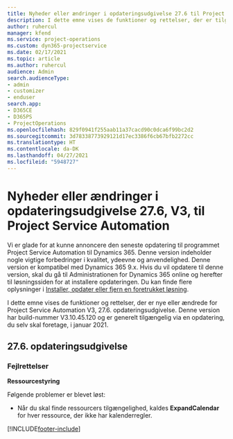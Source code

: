 ```yaml
---
title: Nyheder eller ændringer i opdateringsudgivelse 27.6 til Project Service Automation hotfix V3
description: I dette emne vises de funktioner og rettelser, der er tilgængelige i Project Service Automation, opdateringsudgivelse 27.6 hotfix, V3.
author: ruhercul
manager: kfend
ms.service: project-operations
ms.custom: dyn365-projectservice
ms.date: 02/17/2021
ms.topic: article
ms.author: ruhercul
audience: Admin
search.audienceType:
- admin
- customizer
- enduser
search.app:
- D365CE
- D365PS
- ProjectOperations
ms.openlocfilehash: 829f0941f255aab11a37cacd90c0dca6f99bc2d2
ms.sourcegitcommit: 3d78338773929121d17ec3386f6cb67bfb2272cc
ms.translationtype: HT
ms.contentlocale: da-DK
ms.lasthandoff: 04/27/2021
ms.locfileid: "5948727"
---
```

# <a name="whats-new-or-changed-in-project-service-automation-update-release-276-v3"></a>Nyheder eller ændringer i opdateringsudgivelse 27.6, V3, til Project Service Automation

Vi er glade for at kunne annoncere den seneste opdatering til programmet Project Service Automation til Dynamics 365. Denne version indeholder nogle vigtige forbedringer i kvalitet, ydeevne og anvendelighed. Denne version er kompatibel med Dynamics 365 9.x. Hvis du vil opdatere til denne version, skal du gå til Administrationen for Dynamics 365 online og herefter til løsningssiden for at installere opdateringen. Du kan finde flere oplysninger i [Installer, opdater eller fjern en foretrukket løsning](/power-platform/admin/install-remove-preferred-solution).

I dette emne vises de funktioner og rettelser, der er nye eller ændrede for Project Service Automation V3, 27.6. opdateringsudgivelse. Denne version har build-nummer V3.10.45.120 og er generelt tilgængelig via en opdatering, du selv skal foretage, i januar 2021.

## <a name="update-release-276"></a>27.6. opdateringsudgivelse

### <a name="bug-fixes"></a>Fejlrettelser


**Ressourcestyring**

Følgende problemer er blevet løst:

- Når du skal finde ressourcers tilgængelighed, kaldes **ExpandCalendar** for hver ressource, der ikke har kalenderregler.


[!INCLUDE[footer-include](../includes/footer-banner.md)]